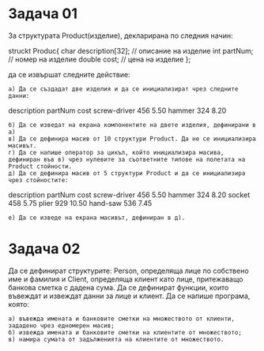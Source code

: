 # Задача 01

За структурата Product(изделие), декларирана по следния начин:

struckt Produc{
    char description[32];  // описание на изделие
    int partNum;           // номер на изделие
    double cost;           // цена на изделие
};

да се извършат следните действие:

    а) Да се създадат две изделия и да се инициализират чрез следните данни:


description 	partNum 	cost
screw-driver 	456 	5.50
hammer 	324 	8.20

    б) Да се изведат на екрана компонентите на двете изделия, дефинирани в а)
    в) Да се дефинира масив от 10 структури Product. Да не се инициализира масивът.
    г) Да се напише оператор за цикъл, който инициализира масива, дефиниран във в) чрез нулевите за съответните типове на полетата на Product стойности.
    д) Да се дефинира масив от 5 структури Product и да се инициализира чрез стойностите:


description 	partNum 	cost
screw-driver 	456 	5.50
hammer 	324 	8.20
socket 	458 	5.75
plier 	929 	10.50
hand-saw 	536 	7.45

    е) Да се изведе на екрана масивът, дефиниран в д).

# Задача 02

Да се дефинират структурите: Person, определяща лице по собствено име и фамилия и Client, определяща клиент като лице, притежаващо банкова сметка с дадена сума. Да се дефинират функции, които въвеждат и извеждат данни за лице и клиент. Да се напише програма, която:

    а) въвежда имената и банковите сметки на множеството от клиенти, зададено чрез едномерен масив;
    б) извежда имената и банковите сметки на клиентите от множеството;
    в) намира сумата от задълженията на клиентите от множеството.
